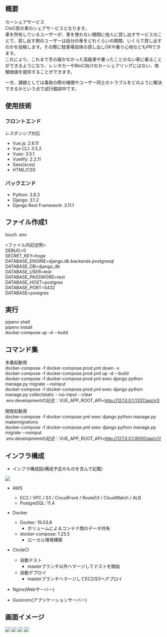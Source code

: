 ## 概要  
カーシェアサービス  
CtoC型の車のシェアサービスとなります。  
車を所有しているユーザーが、車を使わない期間に他人に貸し出すサービスのことで、貸し出す側のユーザーは自分の車をどれぐらいの期間、いくらで貸し出すのかを投稿します。その際に駐車場自体の貸し出しOKや乗り心地などもPRできます。  
これにより、これまで手の届かなかった高級車や乗ったことのない車に乗ることができるようになり、レンタカーやBtoC向けのカーシェアリングにはない、体験価値を提供することができます。  

一方、課題としては事故の際の補償やユーザー同士のトラブルをどのように解決できるかという点で試行錯誤中です。  

## 使用技術  
### フロントエンド  
レスポンシブ対応  
- Vue.js: 2.6.11
- Vue CLI: 3.5.2
- Vuex: 3.5.1
- Vuetify: 2.2.11
- Sass(scss)
- HTML/CSS

### バックエンド  
- Python: 3.8.3
- Django: 3.1.2
- Django Rest Framework: 3.11.1

## ファイル作成1  
touch .env  

<ファイル内記述例>  
DEBUG=0  
SECRET_KEY=hoge  
DATABASE_ENGINE=django.db.backends.postgresql  
DATABASE_DB=django_db  
DATABASE_USER=test  
DATABASE_PASSWORD=test  
DATABASE_HOST=postgres  
DATABASE_PORT=5432  
DATABASE=postgres  

## 実行
pipenv shell  
pipenv install  
docker-compose up -d --build  


## コマンド集
本番起動用  
docker-compose -f docker-compose.prod.yml down -v  
docker-compose -f docker-compose.prod.yml up -d --build  
docker-compose -f docker-compose.prod.yml exec django python manage.py migrate --noinput  
docker-compose -f docker-compose.prod.yml exec django python manage.py collectstatic --no-input --clear  
.env.developmentの記述：VUE_APP_ROOT_API=http://127.0.0.1:1337/api/v1/  

開発起動用  
docker-compose -f docker-compose.yml exec django python manage.py makemigrations  
docker-compose -f docker-compose.yml exec django python manage.py migrate --noinput  
.env.developmentの記述：VUE_APP_ROOT_API=http://127.0.0.1:8000/api/v1/  

## インフラ構成
- インフラ構成図(構成予定のものを含んで記載)
<img src="https://user-images.githubusercontent.com/61681360/99186009-bfb4c080-2790-11eb-903a-b38a7359f15a.png">

- AWS
    - EC2 / VPC / S3 / CroudFront / Route53 / CloudWatch / ALB
    - PostgreSQL: 11.4

- Docker
    - Docker: 19.03.8
      - ボリュームによるコンテナ間のデータ共有
    - docker-compose: 1.25.5
      - ローカル環境構築

- CircleCI
    - 自動テスト
      - masterブランチ以外へマージしてテストを開始
    - 自動デプロイ
      - masterブランチへマージしてEC2/S3へデプロイ

- Nginx(Webサーバー)

- Gunicorn(アプリケーションサーバー)

## 画面イメージ
<img src="https://user-images.githubusercontent.com/61681360/98380895-8abbb600-208c-11eb-8a17-963ce000e40c.png">
<img src="https://user-images.githubusercontent.com/61681360/98381026-aa52de80-208c-11eb-87b7-be1c4f4a7ad4.png">
<img src="https://user-images.githubusercontent.com/61681360/98381070-b5a60a00-208c-11eb-85bf-91f9e9b32f1d.png">
<img src="https://user-images.githubusercontent.com/61681360/98381126-ca829d80-208c-11eb-949d-cfb4f77a76c7.png">


<!-- 
コマンド集

単体テスト実行
python manage.py test app.test

SCSSファイル変更
python manage.py sass static/app/index.scss static/css/index.css

本番起動用
docker-compose -f docker-compose.prod.yml down -v
docker-compose -f docker-compose.prod.yml up -d --build
docker-compose -f docker-compose.prod.yml exec django python manage.py migrate --noinput
docker-compose -f docker-compose.prod.yml exec django python manage.py collectstatic --no-input --clear
.env.developmentの記述：VUE_APP_ROOT_API=http://127.0.0.1:1337/api/v1/

開発起動用
docker-compose -f docker-compose.yml exec django python manage.py makemigrations
docker-compose -f docker-compose.yml exec django python manage.py migrate --noinput
VUE_APP_ROOT_API=http://127.0.0.1:8000/api/v1/

コンテナ未使用時
python manage.py runserver --setting=config.settings.local
 -->